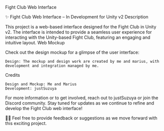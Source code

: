 Fight Club Web Interface

✨ Fight Club Web Interface – In Development for Unity v2
Description

This project is a web-based interface designed for the Fight Club in Unity v2. The interface is intended to provide a seamless user experience for interacting with the Unity-based Fight Club, featuring an engaging and intuitive layout.
Web Mockup

Check out the design mockup for a glimpse of the user interface:

    Design: The mockup and design work are created by me and marius, with development and integration managed by me.
   

Credits

    Design and Mockup: Me and Marius
    Development: justSuzuya

For more information or to get involved, reach out to justSuzuya or join the Discord community. Stay tuned for updates as we continue to refine and develop the Fight Club web interface!

  🕵️‍♀️ Feel free to provide feedback or suggestions as we move forward with this exciting project.
